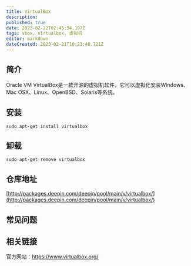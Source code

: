 ```yaml
---
title: VirtualBox
description: 
published: true
date: 2023-02-22T02:45:54.197Z
tags: vbox, virtualbox, 虚拟机
editor: markdown
dateCreated: 2023-02-21T10:23:40.721Z
---
```


## 简介

Oracle VM VirtualBox是一款开源的虚拟机软件，它可以虚拟化安装Windows、Mac OSX、Linux、OpenBSD、Solaris等系统。

## 安装

`sudo apt-get install virtualbox`

## 卸载

`sudo apt-get remove virtualbox`

## 仓库地址

[http://packages.deepin.com/deepin/pool/main/v/virtualbox/](http://packages.deepin.com/deepin/pool/main/v/virtualbox/)

## 常见问题

## 相关链接
官方网站：https://www.virtualbox.org/